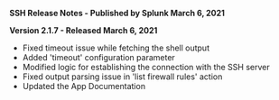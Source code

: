 **SSH Release Notes - Published by Splunk March 6, 2021**


**Version 2.1.7 - Released March 6, 2021**

* Fixed timeout issue while fetching the shell output
* Added 'timeout' configuration parameter
* Modified logic for establishing the connection with the SSH server
* Fixed output parsing issue in 'list firewall rules' action
* Updated the App Documentation
